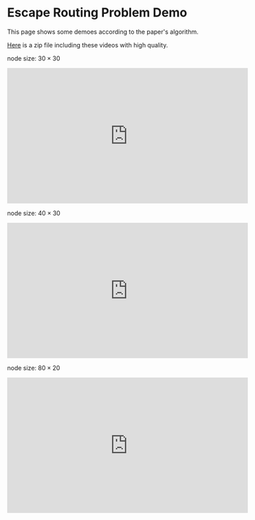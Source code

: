 # Escape Routing Problem Demo

This page shows some demoes according to the paper's algorithm.

<a href="/video/demo.zip">Here</a> is a zip file including these videos with high quality.

node size: $30\times 30$

<iframe width="560" height="315" src="https://www.youtube.com/embed/FH_IYaakolQ" frameborder="0" allowfullscreen></iframe>

node size: $40\times 30$ 

<iframe width="560" height="315" src="https://www.youtube.com/embed/0OM_IgcLpr4" frameborder="0" allowfullscreen></iframe>

node size: $80\times 20$ 

<iframe width="560" height="315" src="https://www.youtube.com/embed/QMYImtpW0z4" frameborder="0" allowfullscreen></iframe>
<!--
## 测试avi

<video width="560" height="315" src="/video/30x30.avi" controls="controls">
您的浏览器不支持 video 标签。
</video>

<video width="560" height="315" src="/video/40x30.avi" controls="controls">
您的浏览器不支持 video 标签。
</video>

<video width="560" height="315" src="/video/80x20.avi" controls="controls">
您的浏览器不支持 video 标签。
</video>

## 测试MP4

<video width="560" height="315" src="/video/30x30.mp4" controls="controls">
您的浏览器不支持 video 标签。
</video>

<video width="560" height="315" src="/video/40x30.mp4" controls="controls">
您的浏览器不支持 video 标签。
</video>

<video width="560" height="315" src="/video/80x20.mp4" controls="controls">
您的浏览器不支持 video 标签。
</video>

## 测试MOV

<video width="560" height="315" src="/video/30x30.mov" controls="controls">
您的浏览器不支持 video 标签。
</video>

<video width="560" height="315" src="/video/40x30.mov" controls="controls">
您的浏览器不支持 video 标签。
</video>

<video width="560" height="315" src="/video/80x20.mov" controls="controls">
您的浏览器不支持 video 标签。
</video>

## 测试webm

<video width="560" height="315" src="/video/30x30.webm" controls="controls">
您的浏览器不支持 video 标签。
</video>

<video width="560" height="315" src="/video/40x30.webm" controls="controls">
您的浏览器不支持 video 标签。
</video>

<video width="560" height="315" src="/video/80x20.webm" controls="controls">
您的浏览器不支持 video 标签。
</video>

## 测试flv

<video width="560" height="315" src="/video/30x30.flv" controls="controls">
您的浏览器不支持 video 标签。
</video>

<video width="560" height="315" src="/video/40x30.flv" controls="controls">
您的浏览器不支持 video 标签。
</video>

<video width="560" height="315" src="/video/80x20.flv" controls="controls">
您的浏览器不支持 video 标签。
</video>
-->